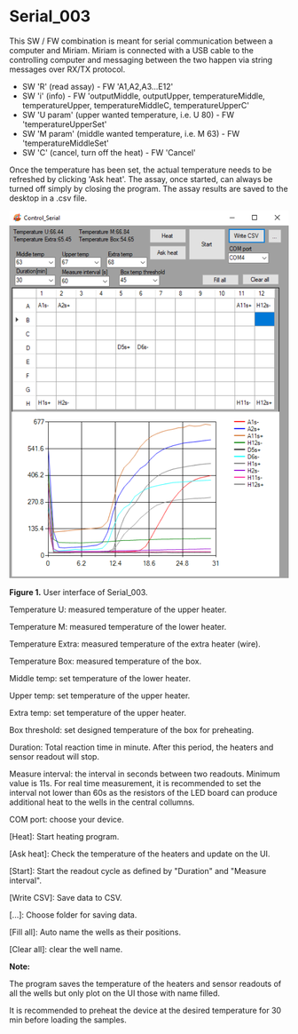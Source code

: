 Serial_003
========

This SW / FW combination is meant for serial communication between a computer and Miriam. Miriam is connected with a USB cable to the controlling computer and messaging between the two happen via string messages over RX/TX protocol.
- SW 'R' (read assay) - FW 'A1,A2,A3...E12'
- SW 'i' (info) - FW 'outputMiddle, outputUpper, temperatureMiddle, temperatureUpper, temperatureMiddleC, temperatureUpperC'
- SW 'U param' (upper wanted temperature, i.e. U 80) - FW 'temperatureUpperSet'
- SW 'M param' (middle wanted temperature, i.e. M 63) - FW 'temperatureMiddleSet'
- SW 'C' (cancel, turn off the heat) - FW 'Cancel'

Once the temperature has been set, the actual temperature needs to be refreshed by clicking 'Ask heat'. The assay, once started, can always be turned off simply by closing the program. The assay results are saved to the desktop in a .csv file.

![screws](soft_ware.png)

**Figure 1.** User interface of Serial_003.

Temperature U: measured temperature of the upper heater.

Temperature M: measured temperature of the lower heater.

Temperature Extra: measured temperature of the extra heater (wire).

Temperature Box: measured temperature of the box.

Middle temp: set temperature of the lower heater.

Upper temp: set temperature of the upper heater.

Extra temp: set temperature of the upper heater.

Box threshold: set designed temperature of the box for preheating.

Duration: Total reaction time in minute. After this period, the heaters and sensor readout will stop.

Measure interval: the interval in seconds between two readouts. Minimum value is 11s. For real time measurement, it is recommended to set the interval not lower than 60s as the resistors of the LED board can produce additional heat to the wells in the central collumns. 

COM port: choose your device.

[Heat]: Start heating program.

[Ask heat]: Check the temperature of the heaters and update on the UI.

[Start]: Start the readout cycle as defined by "Duration" and "Measure interval".

[Write CSV]: Save data to CSV.

[...]: Choose folder for saving data.

[Fill all]: Auto name the wells as their positions.

[Clear all]: clear the well name.

**Note:**

The program saves the temperature of the heaters and sensor readouts of all the wells but only plot on the UI those with name filled.

It is recommended to preheat the device at the desired temperature for 30 min before loading the samples.
